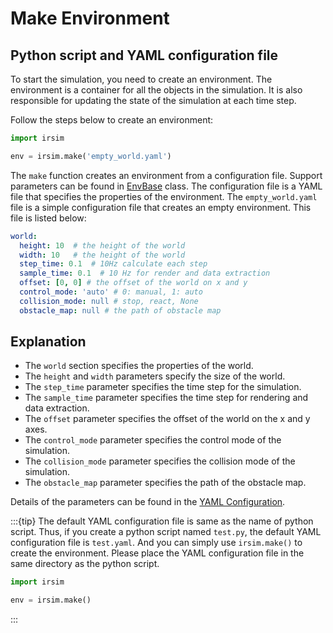 Make Environment
=======

## Python script and YAML configuration file

To start the simulation, you need to create an environment. The environment is a container for all the objects in the simulation. It is also responsible for updating the state of the simulation at each time step.

Follow the steps below to create an environment:

```python
import irsim

env = irsim.make('empty_world.yaml')
```

The `make` function creates an environment from a configuration file. Support parameters can be found in [EnvBase](#irsim.env.env_base.EnvBase) class. The configuration file is a YAML file that specifies the properties of the environment. The `empty_world.yaml` file is a simple configuration file that creates an empty environment. This file is listed below:

```yaml
world:
  height: 10  # the height of the world
  width: 10   # the height of the world
  step_time: 0.1  # 10Hz calculate each step
  sample_time: 0.1  # 10 Hz for render and data extraction 
  offset: [0, 0] # the offset of the world on x and y 
  control_mode: 'auto' # 0: manual, 1: auto
  collision_mode: null # stop, react, None
  obstacle_map: null # the path of obstacle map
```

## Explanation 

- The `world` section specifies the properties of the world. 
- The `height` and `width` parameters specify the size of the world. 
- The `step_time` parameter specifies the time step for the simulation. 
- The `sample_time` parameter specifies the time step for rendering and data extraction. 
- The `offset` parameter specifies the offset of the world on the x and y axes. 
- The `control_mode` parameter specifies the control mode of the simulation. 
- The `collision_mode` parameter specifies the collision mode of the simulation. 
- The `obstacle_map` parameter specifies the path of the obstacle map. 

Details of the parameters can be found in the [YAML Configuration](#../yaml_config/configuration/).

:::{tip}
The default YAML configuration file is same as the name of python script. Thus, if you create a python script named `test.py`, the default YAML configuration file is `test.yaml`. And you can simply use `irsim.make()` to create the environment. Please place the YAML configuration file in the same directory as the python script.

```python
import irsim

env = irsim.make()
```
:::

